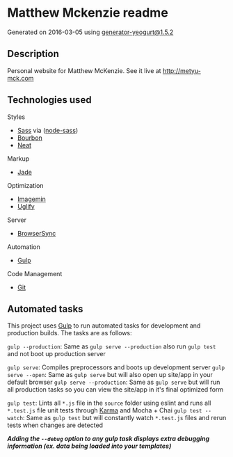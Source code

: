 # Matthew Mckenzie readme

Generated on 2016-03-05 using
[generator-yeogurt@1.5.2](https://github.com/larsonjj/generator-yeogurt)

## Description

Personal website for Matthew McKenzie. See it live at http://metyu-mck.com

## Technologies used

Styles
- [Sass](http://sass-lang.com/) via ([node-sass](https://github.com/sass/node-sass))
- [Bourbon](http://bourbon.io/)
- [Neat](http://neat.bourbon.io/)

Markup
- [Jade](http://jade-lang.com/)

Optimization
- [Imagemin](https://github.com/imagemin/imagemin)
- [Uglify](https://github.com/mishoo/UglifyJS)

Server
- [BrowserSync](http://www.browsersync.io/)

Automation
- [Gulp](http://gulpjs.com)

Code Management
- [Git](https://git-scm.com/)


## Automated tasks

This project uses [Gulp](http://gulpjs.com) to run automated tasks for development and production builds.
The tasks are as follows:

`gulp --production`: Same as `gulp serve --production` also run `gulp test` and  not boot up production server

`gulp serve`: Compiles preprocessors and boots up development server
`gulp serve --open`: Same as `gulp serve` but will also open up site/app in your default browser
`gulp serve --production`: Same as `gulp serve` but will run all production tasks so you can view the site/app in it's final optimized form

`gulp test`: Lints all `*.js` file in the `source` folder using eslint and runs all `*.test.js` file unit tests through [Karma](http://karma-runner.github.io/0.13/index.html) and Mocha + Chai
`gulp test --watch`: Same as `gulp test` but will constantly watch `*.test.js` files and rerun tests when changes are detected

***Adding the `--debug` option to any gulp task displays extra debugging information (ex. data being loaded into your templates)***
